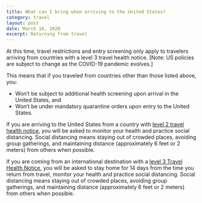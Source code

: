 ```yaml
---
title: What can I bring when arriving to the United States?
category: travel
layout: post
date: March 16, 2020
excerpt: Returning from travel
---
```


At this time, travel restrictions and entry screening only apply to travelers arriving from countries with a level 3 travel health notice. [Note: US policies are subject to change as the COVID-19 pandemic evolves.]

This means that if you traveled from countries other than those listed above, you:
* Won’t be subject to additional health screening upon arrival in the United States, and
* Won’t be under mandatory quarantine orders upon entry to the United States.

If you are arriving to the United States from a country with <a href="https://wwwnc.cdc.gov/travel/notices/"> level 2 travel health notice</a>, you will be asked to monitor your health and practice social distancing. Social distancing means staying out of crowded places, avoiding group gatherings, and maintaining distance (approximately 6 feet or 2 meters) from others when possible.

If you are coming from an international destination with a <a href="https://wwwnc.cdc.gov/travel/notices/"> level 3 Travel Health Notice</a>, you will be asked to stay home for 14 days from the time you return from travel, monitor your health and practice social distancing. Social distancing means staying out of crowded places, avoiding group gatherings, and maintaining distance (approximately 6 feet or 2 meters) from others when possible.
